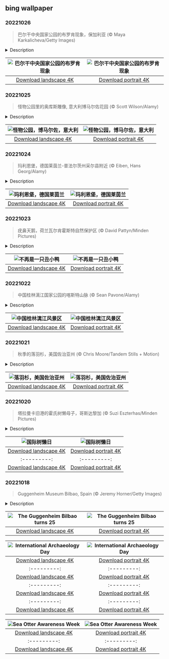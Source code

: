 ## bing wallpaper

### 20221026

> 巴尔干中央国家公园的布罗肯现象，保加利亚 (© Maya Karkalicheva/Getty Images)

<details>
<summary>Description</summary>

> 万圣节快到了，今天的照片也非常应景，展示了一只“幽灵”，也就是布罗肯现象。尽管看着灵异，但布罗肯现象并非超自然现象。这是一位观察者被投射在阳光对面云层上的阴影。布罗肯现象很少见，但如果你在黎明时分爬上薄雾弥漫的山坡，则有可能幸运地目睹这种现象。只要满足条件，布罗肯现象可以出现在任何地方。在德国哈尔茨山脉的布罗肯峰，当地传说浓雾弥漫的山间有幽灵出没。1780年，约翰·西尔伯施拉格在此观察到了“幽灵”，对其进行了描述记录，并将其命名为“布罗肯现象”。此后，布罗肯现象便常常被记录在有关该地区的文献之中。
> 
> 
> 
> 

</details>

| ![巴尔干中央国家公园的布罗肯现象](https://cn.bing.com/th?id=OHR.BrockenSpecter_ZH-CN5278743909_UHD.jpg&pid=hp&w=400&h=224&rs=1&c=4) | ![巴尔干中央国家公园的布罗肯现象](https://cn.bing.com/th?id=OHR.BrockenSpecter_ZH-CN5278743909_1080x1920.jpg&pid=hp&w=155&h=315&rs=1&c=4) |
|:---------:|:---------:|
| [Download landscape 4K](https://cn.bing.com/th?id=OHR.BrockenSpecter_ZH-CN5278743909_UHD.jpg) | [Download portrait 4K](https://cn.bing.com/th?id=OHR.BrockenSpecter_ZH-CN5278743909_1080x1920.jpg) |

### 20221025

> 怪物公园里的奥库斯雕像, 意大利博马尔佐花园 (© Scott Wilson/Alamy)

<details>
<summary>Description</summary>

> 万圣节前夕，跟我们一起前往位于罗马西北方向60英里处的一个意大利小镇。我们将带你去博马尔佐，那里有一个曾被遗忘的16世纪花园，里面陈列着巨大的雕像，绝对惊险刺激。在这张照片中，奥库斯黑洞洞的大嘴给人一种被吞入深渊的感觉，奥库斯是罗马的冥界之神，也是违背誓言的惩罚者。这座怪物公园里还有其他诡异怪诞的雕像，如龙被群狮攻击，巨人撕碎人，汉尼拔的大象抓走罗马士兵。这些雕像已有500年的历史，但它们仍然让人们发自内心感到恐惧，这或许就是这座公园的本意。16世纪博马尔佐的欧斯尼公爵在痛失爱妻后，委托人建造了这座公园。
> 
> 
> 
> 

</details>

| ![怪物公园，博马尔佐，意大利](https://cn.bing.com/th?id=OHR.OrcusMouth_ZH-CN7303142999_UHD.jpg&pid=hp&w=400&h=224&rs=1&c=4) | ![怪物公园，博马尔佐，意大利](https://cn.bing.com/th?id=OHR.OrcusMouth_ZH-CN7303142999_1080x1920.jpg&pid=hp&w=155&h=315&rs=1&c=4) |
|:---------:|:---------:|
| [Download landscape 4K](https://cn.bing.com/th?id=OHR.OrcusMouth_ZH-CN7303142999_UHD.jpg) | [Download portrait 4K](https://cn.bing.com/th?id=OHR.OrcusMouth_ZH-CN7303142999_1080x1920.jpg) |

### 20221024

> 玛利恩堡，德国莱茵兰-普法尔茨州采尔县附近 (© Eiben, Hans Georg/Alamy)

<details>
<summary>Description</summary>

> 玛利恩堡（Festung Marienberg）是德国维尔茨堡美因河畔的一座城堡，它是维尔茨堡的象征，作为王子主教的家近5个世纪。自古以来这里就是一个要塞。在1631年瑞典古斯塔夫二世·阿道夫征服该地区后，城堡被重新改建为巴洛克式堡垒。如今，它是一个公园和博物馆。
> 
> 莱茵兰-普法尔茨州 （Rheinland-Pfalz） 德国西部的州。大部分地区在莱茵河之西，其西与比利时、卢森堡和法国接壤。面积1，9845.8平方公里。人口363.3万（1983）。首府美因茨。全区由莱茵谷地及高原组成，海拔450-750米，成西南-东北走向。冬寒夏凉，雨量较丰。高地以草地森林为主。饲养牛、羊和发展乳酪业。
> 
> 

</details>

| ![玛利恩堡，德国莱茵兰](https://cn.bing.com/th?id=OHR.MarienburgZell_ZH-CN4562312386_UHD.jpg&pid=hp&w=400&h=224&rs=1&c=4) | ![玛利恩堡，德国莱茵兰](https://cn.bing.com/th?id=OHR.MarienburgZell_ZH-CN4562312386_1080x1920.jpg&pid=hp&w=155&h=315&rs=1&c=4) |
|:---------:|:---------:|
| [Download landscape 4K](https://cn.bing.com/th?id=OHR.MarienburgZell_ZH-CN4562312386_UHD.jpg) | [Download portrait 4K](https://cn.bing.com/th?id=OHR.MarienburgZell_ZH-CN4562312386_1080x1920.jpg) |

### 20221023

> 疣鼻天鹅，荷兰瓦尔肯霍斯特自然保护区 (© David Pattyn/Minden Pictures)

<details>
<summary>Description</summary>

> 疣鼻天鹅之所以成为美丽和优雅的象征，在很大程度上要归功于深受喜爱的童话故事《丑小鸭》。故事讲述了一只笨拙丑陋的鸭子，长大后发现自己是一只美丽的白天鹅。这个众所周知的故事经常被用于探讨成长蜕变和美的本质。当你在荷兰的自然保护区看到这只衔着羽毛的白天鹅，就不难明白为什么大家常说“像天鹅一样优雅”了。
> 
> 疣鼻天鹅原产于欧洲，后面被引入北美。尽管它们英文名的字面意思是“无声天鹅”，但它们其实会发声，只是声音比其他种类的天鹅小。这个不恰当的称呼也催生了英文“swan song”一词，意为天鹅悲歌，用于指代绝笔、最后的作品。很久以前，人们相信天鹅死前会唱一首美丽的歌曲，作为对沉默一生的最后告别。
> 
> 

</details>

| ![不再是一只丑小鸭](https://cn.bing.com/th?id=OHR.Knobbelzwaan_ZH-CN4850245302_UHD.jpg&pid=hp&w=400&h=224&rs=1&c=4) | ![不再是一只丑小鸭](https://cn.bing.com/th?id=OHR.Knobbelzwaan_ZH-CN4850245302_1080x1920.jpg&pid=hp&w=155&h=315&rs=1&c=4) |
|:---------:|:---------:|
| [Download landscape 4K](https://cn.bing.com/th?id=OHR.Knobbelzwaan_ZH-CN4850245302_UHD.jpg) | [Download portrait 4K](https://cn.bing.com/th?id=OHR.Knobbelzwaan_ZH-CN4850245302_1080x1920.jpg) |

### 20221022

> 中国桂林漓江国家公园的喀斯特山脉 (© Sean Pavone/Alamy)

<details>
<summary>Description</summary>

> 群峰像龙牙一样穿透薄雾。这看上去像神话故事或科幻史诗里的场景，但享誉世界的中国桂林漓江风景区却是真实存在的。
> 
> 桂林漓江风景区是中国最受欢迎的自然景点之一。漓江流经该地区的喀斯特地貌。喀斯特地貌赋予了这个地方与众不同的地质特征，最具代表性的是覆盖着茂盛植被的锥状山峰和奇特的地下河溶洞。
> 
> 

</details>

| ![中国桂林漓江风景区](https://cn.bing.com/th?id=OHR.KarstMountains_ZH-CN4719178982_UHD.jpg&pid=hp&w=400&h=224&rs=1&c=4) | ![中国桂林漓江风景区](https://cn.bing.com/th?id=OHR.KarstMountains_ZH-CN4719178982_1080x1920.jpg&pid=hp&w=155&h=315&rs=1&c=4) |
|:---------:|:---------:|
| [Download landscape 4K](https://cn.bing.com/th?id=OHR.KarstMountains_ZH-CN4719178982_UHD.jpg) | [Download portrait 4K](https://cn.bing.com/th?id=OHR.KarstMountains_ZH-CN4719178982_1080x1920.jpg) |

### 20221021

> 秋季的落羽杉，美国佐治亚州 (© Chris Moore/Tandem Stills + Motion)

<details>
<summary>Description</summary>

> 秋叶飘落，秋天已悄然走近。在这个季节，人们会想到法兰绒和灯芯绒，想到南瓜香料和棉花糖。让我们在晴朗的白天和凉爽的夜晚走出家门，去欣赏这尽染层林吧。说到秋叶，有人认为新英格兰的枫树最美，也有人认为洛基山脉的白杨或美国南部的柏树才是最佳。
> 
> 秋天，乔治亚州的落羽杉披上了灿烂的金色、橙色和深红色。大部分柏树的叶子是四季常青的，但落羽杉的树叶却是会掉的。落羽杉的羽毛状叶片在秋天变成红棕色，在冬天落下，然后在春天长出新的针叶。落羽杉原产于美国东南部，在墨西哥湾沿岸的密西西比河流域茂盛生长。它们在路易斯安那州的海湾很常见，也生长在大西洋中部的沿海平原，比如今天照片中这片绚丽的小树林。落羽杉在河岸和沼泽等潮湿环境中茁壮成长。它们生长缓慢，却能长到100英尺以上，为两栖动物、鱼类和鸟类提供了重要的栖息地，并保护海岸线免受侵蚀。如果你在这个季节来到乔治亚州，请在落羽杉落叶前，去欣赏它带来的秋日美景吧。
> 
> 

</details>

| ![落羽杉，美国佐治亚州](https://cn.bing.com/th?id=OHR.GeorgiaCypress_ZH-CN3705257154_UHD.jpg&pid=hp&w=400&h=224&rs=1&c=4) | ![落羽杉，美国佐治亚州](https://cn.bing.com/th?id=OHR.GeorgiaCypress_ZH-CN3705257154_1080x1920.jpg&pid=hp&w=155&h=315&rs=1&c=4) |
|:---------:|:---------:|
| [Download landscape 4K](https://cn.bing.com/th?id=OHR.GeorgiaCypress_ZH-CN3705257154_UHD.jpg) | [Download portrait 4K](https://cn.bing.com/th?id=OHR.GeorgiaCypress_ZH-CN3705257154_1080x1920.jpg) |

### 20221020

> 塔拉曼卡旧港的霍氏树懒母子，哥斯达黎加 (© Suzi Eszterhas/Minden Pictures)

<details>
<summary>Description</summary>

> 今天是国际树懒日，让我们都慢下来，感受下树懒整日懒洋洋的生活吧。如果你想实际体验下，可以去外面找一棵树，把自己倒挂上去。不过你可没法像树懒一样一直挂在那里，因为它们一生中的大部分时间都在做这件事。他们的胳膊、腿、手和脚都进化得适应悬挂，就像今天照片中的这两只霍氏树懒。
> 
> 霍氏树懒属于二趾树懒，说是“二趾”，但其实是“二指”：它们的双臂（前足）仅有二趾，但后足上有三趾。尽管同在热带雨林中享受慢生活，两趾树懒和三趾树懒却是远亲。今天这张照片拍摄于哥斯达黎加的一个海边小镇。照片中的母子俩虽然亲密，但它们不会永远在一起，因为树懒“最好的生活”就是独居。成年树懒很少和别的树懒打交道，不过，有时候雌性树懒会在一起挂着玩。
> 
> 

</details>

| ![国际树懒日](https://cn.bing.com/th?id=OHR.SlothDay_ZH-CN4945330735_UHD.jpg&pid=hp&w=400&h=224&rs=1&c=4) | ![国际树懒日](https://cn.bing.com/th?id=OHR.SlothDay_ZH-CN4945330735_1080x1920.jpg&pid=hp&w=155&h=315&rs=1&c=4) |
|:---------:|:---------:|
| [Download landscape 4K](https://cn.bing.com/th?id=OHR.SlothDay_ZH-CN4945330735_UHD.jpg) | [Download portrait 4K](https://cn.bing.com/th?id=OHR.SlothDay_ZH-CN4945330735_1080x1920.jpg) |R.WartburgCastle_EN-US8283353282_1080x1920.jpg&pid=hp&w=155&h=315&rs=1&c=4) |
|:---------:|:---------:|
| [Download landscape 4K](https://cn.bing.com/th?id=OHR.WartburgCastle_EN-US8283353282_UHD.jpg) | [Download portrait 4K](https://cn.bing.com/th?id=OHR.WartburgCastle_EN-US8283353282_1080x1920.jpg) |

### 20221018

> Guggenheim Museum Bilbao, Spain (© Jeremy Horner/Getty Images)

<details>
<summary>Description</summary>

> Considered one of the world's most important architectural works of the past few decades, the Guggenheim Museum Bilbao celebrates its 25th anniversary today. To commemorate the event, the museum has unveiled a slogan: 'Art Inspires Future.' The museum has also released a special edition of its logo in which the characteristic Gs of the Guggenheim brand move like gears to shape the number 25. Perhaps they'll serve cake as well?
> 
> Designed by famed Canadian American architect Frank Gehry, the museum not only changed the skyline of Bilbao, Spain, by transforming the city's decrepit port area, it changed the entire way the city was perceived by the world. Architect Philip Johnson called it 'the greatest building of our time.' The acclaim was echoed by critic Calvin Tomkins, writing in The New Yorker, who characterized it as 'a fantastic dream ship of undulating form in a cloak of titanium.'
> 
> Since its opening on this day in 1997, the Guggenheim Museum Bilbao is credited with renewing the Spanish city from a gritty industrial backwater into a glitzy travel hotspot—a metamorphosis now described as the 'Bilbao effect.' Cities around the world have been attempting to repeat the formula: Hire a 'starchitect' to put a neglected locale on the cultural map, which will in turn attract more investment, prestigious brands, and tourism. Some attempts have been more successful than others, but there's no denying that Bilbao has long since arrived.

</details>

| ![The Guggenheim Bilbao turns 25](https://cn.bing.com/th?id=OHR.GB25Anni_EN-US8198972228_UHD.jpg&pid=hp&w=400&h=224&rs=1&c=4) | ![The Guggenheim Bilbao turns 25](https://cn.bing.com/th?id=OHR.GB25Anni_EN-US8198972228_1080x1920.jpg&pid=hp&w=155&h=315&rs=1&c=4) |
|:---------:|:---------:|
| [Download landscape 4K](https://cn.bing.com/th?id=OHR.GB25Anni_EN-US8198972228_UHD.jpg) | [Download portrait 4K](https://cn.bing.com/th?id=OHR.GB25Anni_EN-US8198972228_1080x1920.jpg) | and 8th centuries. Only a few hundred yards away is the archaeological site known as Naqsh-e Rajab, with more rock carvings depicting three Sassanid kings and a high priest. While these civilizations have faded, what they created endures as a permanent record of human history.
> 
> 

</details>

| ![International Archaeology Day](https://cn.bing.com/th?id=OHR.NaqsheRustam_EN-US7919143366_UHD.jpg&pid=hp&w=400&h=224&rs=1&c=4) | ![International Archaeology Day](https://cn.bing.com/th?id=OHR.NaqsheRustam_EN-US7919143366_1080x1920.jpg&pid=hp&w=155&h=315&rs=1&c=4) |
|:---------:|:---------:|
| [Download landscape 4K](https://cn.bing.com/th?id=OHR.NaqsheRustam_EN-US7919143366_UHD.jpg) | [Download portrait 4K](https://cn.bing.com/th?id=OHR.NaqsheRustam_EN-US7919143366_1080x1920.jpg) |ge_EN-US7763700078_UHD.jpg) | [Download portrait 4K](https://cn.bing.com/th?id=OHR.FosterCoveredBridge_EN-US7763700078_1080x1920.jpg) |//cn.bing.com/th?id=OHR.YellowstoneUGB_EN-US7573964019_UHD.jpg&pid=hp&w=400&h=224&rs=1&c=4) | ![Upper Geyser Basin, Yellowstone National Park](https://cn.bing.com/th?id=OHR.YellowstoneUGB_EN-US7573964019_1080x1920.jpg&pid=hp&w=155&h=315&rs=1&c=4) |
|:---------:|:---------:|
| [Download landscape 4K](https://cn.bing.com/th?id=OHR.YellowstoneUGB_EN-US7573964019_UHD.jpg) | [Download portrait 4K](https://cn.bing.com/th?id=OHR.YellowstoneUGB_EN-US7573964019_1080x1920.jpg) |s://cn.bing.com/th?id=OHR.SusitnaRiver_EN-US7154675950_1080x1920.jpg) |d=OHR.DarkSkyAcadia_EN-US6966527964_UHD.jpg) | [Download portrait 4K](https://cn.bing.com/th?id=OHR.DarkSkyAcadia_EN-US6966527964_1080x1920.jpg) |.bing.com/th?id=OHR.GoldenJellyfish_EN-US6743816471_1080x1920.jpg&pid=hp&w=155&h=315&rs=1&c=4) |
|:---------:|:---------:|
| [Download landscape 4K](https://cn.bing.com/th?id=OHR.GoldenJellyfish_EN-US6743816471_UHD.jpg) | [Download portrait 4K](https://cn.bing.com/th?id=OHR.GoldenJellyfish_EN-US6743816471_1080x1920.jpg) |ng.com/th?id=OHR.LastDollarRoad_EN-US7923638318_UHD.jpg&pid=hp&w=400&h=224&rs=1&c=4) | ![First day of autumn](https://cn.bing.com/th?id=OHR.LastDollarRoad_EN-US7923638318_1080x1920.jpg&pid=hp&w=155&h=315&rs=1&c=4) |
|:---------:|:---------:|
| [Download landscape 4K](https://cn.bing.com/th?id=OHR.LastDollarRoad_EN-US7923638318_UHD.jpg) | [Download portrait 4K](https://cn.bing.com/th?id=OHR.LastDollarRoad_EN-US7923638318_1080x1920.jpg) |ppers who hunted otters to near extinction before they were protected by law. Although sea otter populations have rebounded, they are still considered endangered. Otters live along the Pacific Coast of North America, from California up to Alaska. Although they can walk on land, they almost never find the need or desire to, even when it's nap time. When they're ready for a snooze, they'll raft up, wrap themselves in a strand of kelp to keep them from drifting away, and recline on the world's biggest waterbed.

</details>

| ![Sea Otter Awareness Week](https://cn.bing.com/th?id=OHR.SitkaOtters_EN-US7714053956_UHD.jpg&pid=hp&w=400&h=224&rs=1&c=4) | ![Sea Otter Awareness Week](https://cn.bing.com/th?id=OHR.SitkaOtters_EN-US7714053956_1080x1920.jpg&pid=hp&w=155&h=315&rs=1&c=4) |
|:---------:|:---------:|
| [Download landscape 4K](https://cn.bing.com/th?id=OHR.SitkaOtters_EN-US7714053956_UHD.jpg) | [Download portrait 4K](https://cn.bing.com/th?id=OHR.SitkaOtters_EN-US7714053956_1080x1920.jpg) |oo_EN-US7569665443_UHD.jpg&pid=hp&w=400&h=224&rs=1&c=4) | ![World Bamboo Day](https://cn.bing.com/th?id=OHR.ArashiyamaBamboo_EN-US7569665443_1080x1920.jpg&pid=hp&w=155&h=315&rs=1&c=4) |
|:---------:|:---------:|
| [Download landscape 4K](https://cn.bing.com/th?id=OHR.ArashiyamaBamboo_EN-US7569665443_UHD.jpg) | [Download portrait 4K](https://cn.bing.com/th?id=OHR.ArashiyamaBamboo_EN-US7569665443_1080x1920.jpg) |